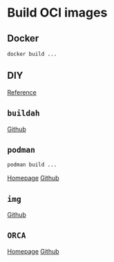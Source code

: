 # Build OCI images

## Docker

```bash
docker build ...
```
## DIY

[Reference](https://bcksp.blogspot.com/2018/02/diy-docker-using-skopeoostreerunc.html)

## `buildah`

[Github](https://github.com/containers/buildah)

## `podman`

```bash
podman build ...
```

[Homepage](https://podman.io/)
[Github]()

## `img`

[Github](https://github.com/genuinetools/img)

## `ORCA`

[Homepage](https://www.orca-build.io/)
[Github](https://github.com/orca-build/orca)


